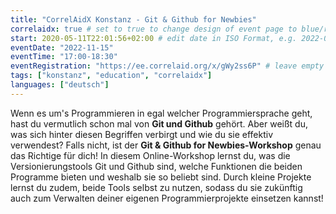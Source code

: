 ```yaml
---
title: "CorrelAidX Konstanz - Git & Github for Newbies"
correlaidx: true # set to true to change design of event page to blue/red
start: 2020-05-11T22:01:56+02:00 # edit date in ISO Format, e.g. 2022-09-06, leave time part alone -> specify start time in eventTime 
eventDate: "2022-11-15"
eventTime: "17:00-18:30"
eventRegistration: "https://ee.correlaid.org/x/gWy2ss6P" # leave empty if not needed
tags: ["konstanz", "education", "correlaidx"] 
languages: ["deutsch"]
---
```


Wenn es um's Programmieren in egal welcher Programmiersprache geht, hast du vermutlich schon mal von **Git und Github** gehört. Aber weißt du, was sich hinter diesen Begriffen verbirgt und wie du sie effektiv verwendest? Falls nicht, ist der **Git & Github for Newbies-Workshop** genau das Richtige für dich!
In diesem Online-Workshop lernst du, was die Versionierungstools Git und Github sind, welche Funktionen die beiden Programme bieten und weshalb sie so beliebt sind. Durch kleine Projekte lernst du zudem, beide Tools selbst zu nutzen, sodass du sie zukünftig auch zum Verwalten deiner eigenen Programmierprojekte einsetzen kannst!




